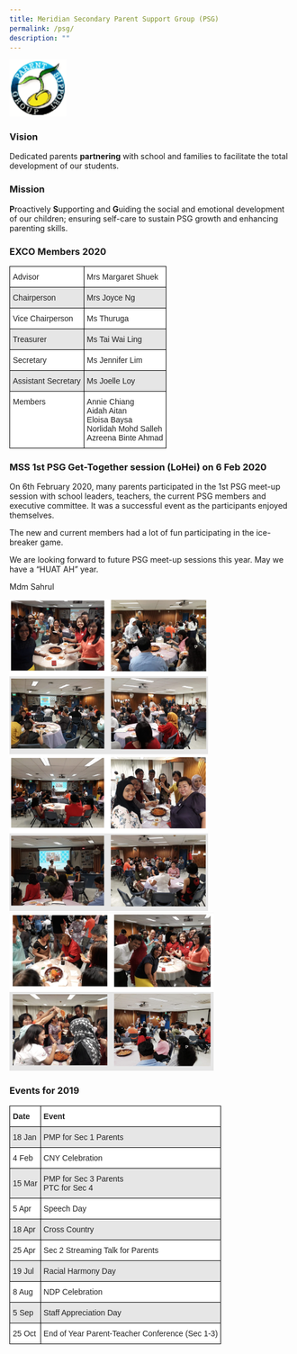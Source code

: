 ```yaml
---
title: Meridian Secondary Parent Support Group (PSG)
permalink: /psg/
description: ""
---
```

<img src="/images/psg.png" 
     style="width:20%">
		 
<h3>Vision</h3>

Dedicated parents **partnering** with school and families to facilitate the total development of our students.

<h3>Mission</h3>

**P**roactively **S**upporting and **G**uiding the social and emotional development of our children; ensuring self-care to sustain PSG growth and enhancing parenting skills.

<h3>EXCO Members 2020</h3>

<style type="text/css">
.tg  {border-collapse:collapse;border-spacing:0;}
.tg td{border-color:black;border-style:solid;border-width:1px;font-family:Arial, sans-serif;font-size:14px;
  overflow:hidden;padding:10px 5px;word-break:normal;}
.tg th{border-color:black;border-style:solid;border-width:1px;font-family:Arial, sans-serif;font-size:14px;
  font-weight:normal;overflow:hidden;padding:10px 5px;word-break:normal;}
.tg .tg-xyrl{background-color:#E6E6E6;color:#222;text-align:left;vertical-align:top}
.tg .tg-tsok{background-color:#FFF;color:#222;text-align:left;vertical-align:top}
</style>
<table class="tg">
<thead>
  <tr>
    <th class="tg-tsok"> Advisor</th>
    <th class="tg-tsok">Mrs Margaret Shuek</th>
  </tr>
</thead>
<tbody>
  <tr>
    <td class="tg-xyrl">Chairperson</td>
    <td class="tg-xyrl">Mrs Joyce Ng</td>
  </tr>
  <tr>
    <td class="tg-tsok">Vice Chairperson</td>
    <td class="tg-tsok">Ms Thuruga</td>
  </tr>
  <tr>
    <td class="tg-xyrl">Treasurer</td>
    <td class="tg-xyrl">Ms Tai Wai Ling</td>
  </tr>
  <tr>
    <td class="tg-tsok">Secretary</td>
    <td class="tg-tsok">Ms Jennifer Lim</td>
  </tr>
  <tr>
    <td class="tg-xyrl">Assistant Secretary</td>
    <td class="tg-xyrl">Ms Joelle Loy</td>
  </tr>
  <tr>
    <td class="tg-tsok">Members</td>
    <td class="tg-tsok">Annie Chiang<br>Aidah Aitan<br>Eloisa Baysa<br>Norlidah Mohd Salleh<br>Azreena Binte Ahmad</td>
  </tr>
</tbody>
</table>

<h3>MSS 1st PSG Get-Together session (LoHei) on 6 Feb 2020</h3>

On 6th February 2020, many parents participated in the 1st PSG meet-up session with school leaders, teachers, the current PSG members and executive committee. It was a successful event as the participants enjoyed themselves.

The new and current members had a lot of fun participating in the ice-breaker game.

We are looking forward to future PSG meet-up sessions this year. May we have a “HUAT AH” year.

Mdm Sahrul

<img src="/images/psg-1.png" 
     style="width:70%">
<img src="/images/psg-2.png" 
     style="width:70%">
<img src="/images/psg-3.png" 
     style="width:72%">
		 
<h3>Events for 2019</h3>

<style type="text/css">
.tg  {border-collapse:collapse;border-spacing:0;}
.tg td{border-color:black;border-style:solid;border-width:1px;font-family:Arial, sans-serif;font-size:14px;
  overflow:hidden;padding:10px 5px;word-break:normal;}
.tg th{border-color:black;border-style:solid;border-width:1px;font-family:Arial, sans-serif;font-size:14px;
  font-weight:normal;overflow:hidden;padding:10px 5px;word-break:normal;}
.tg .tg-l2bf{background-color:#FFF;color:#222;font-weight:bold;text-align:left;vertical-align:top}
.tg .tg-h5mn{background-color:#E6E6E6;color:#222;text-align:left;vertical-align:middle}
.tg .tg-1ppo{background-color:#FFF;color:#222;text-align:left;vertical-align:middle}
</style>
<table class="tg">
<thead>
  <tr>
    <th class="tg-l2bf"><span style="font-weight:bold">Date</span></th>
    <th class="tg-l2bf"><span style="font-weight:bold">Event</span></th>
  </tr>
</thead>
<tbody>
  <tr>
    <td class="tg-h5mn">18 Jan</td>
    <td class="tg-h5mn">PMP for Sec 1 Parents</td>
  </tr>
  <tr>
    <td class="tg-1ppo">4 Feb</td>
    <td class="tg-1ppo">CNY Celebration</td>
  </tr>
  <tr>
    <td class="tg-h5mn">15 Mar</td>
    <td class="tg-h5mn">PMP for Sec 3 Parents<br>PTC for Sec 4</td>
  </tr>
  <tr>
    <td class="tg-1ppo">5 Apr</td>
    <td class="tg-1ppo">Speech Day</td>
  </tr>
  <tr>
    <td class="tg-h5mn">18 Apr</td>
    <td class="tg-h5mn">Cross Country</td>
  </tr>
  <tr>
    <td class="tg-1ppo">25 Apr</td>
    <td class="tg-1ppo">Sec 2 Streaming Talk for Parents</td>
  </tr>
  <tr>
    <td class="tg-h5mn">19 Jul</td>
    <td class="tg-h5mn">Racial Harmony Day</td>
  </tr>
  <tr>
    <td class="tg-1ppo">8 Aug</td>
    <td class="tg-1ppo">NDP Celebration</td>
  </tr>
  <tr>
    <td class="tg-h5mn">5 Sep</td>
    <td class="tg-h5mn">Staff Appreciation Day</td>
  </tr>
  <tr>
    <td class="tg-1ppo">25 Oct</td>
    <td class="tg-1ppo">End of Year Parent-Teacher Conference (Sec 1-3)</td>
  </tr>
</tbody>
</table>